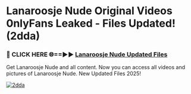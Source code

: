 # Lanaroosje Nude Original Videos 0nlyFans Leaked - Files Updated! (2dda)

<h3>🔴 CLICK HERE 🌐==►► <a href="https://tinyurl.com/52m3yx9h" rel="nofollow">Lanaroosje Nude Updated Files</a></h3>

Get Lanaroosje Nude and all content. Now you can access all videos and pictures of Lanaroosje Nude. New Updated Files 2025!

[![2dda](https://i.imgur.com/TnHtlc8.gif)](https://tinyurl.com/52m3yx9h)
